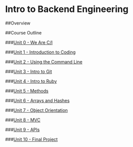 # Intro to Backend Engineering

##Overview

##Course Outline

###[Unit 0 - We Are C/I](unit-00)

###[Unit 1 - Introduction to Coding](unit-01)

###[Unit 2 - Using the Command Line](unit-02)

###[Unit 3 - Intro to Git](unit-03)

###[Unit 4 - Intro to Ruby](unit-04)

###[Unit 5 - Methods](unit-05)

###[Unit 6 - Arrays and Hashes](unit-06)

###[Unit 7 - Object Orientation](unit-07)

###[Unit 8 - MVC](unit-08)

###[Unit 9 - APIs](unit-09)

###[Unit 10 - Final Project](unit-10)
